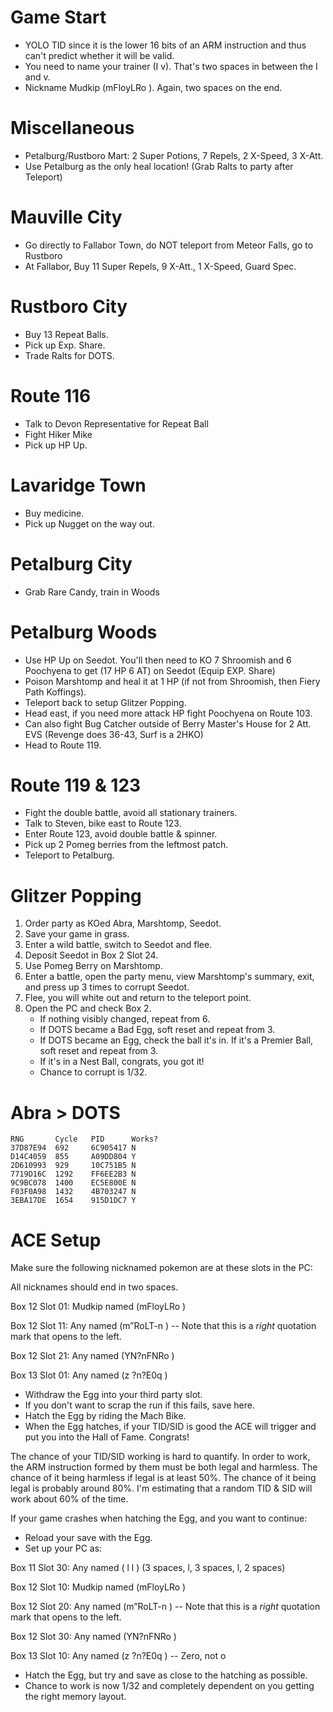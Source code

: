 # Game Start
- YOLO TID since it is the lower 16 bits of an ARM instruction and thus can't predict whether it will be valid.
- You need to name your trainer (I  v). That's two spaces in between the I and v.
- Nickname Mudkip (mFloyLRo  ). Again, two spaces on the end.

# Miscellaneous
- Petalburg/Rustboro Mart: 2 Super Potions, 7 Repels, 2 X-Speed, 3 X-Att.
- Use Petalburg as the only heal location! (Grab Ralts to party after Teleport)

# Mauville City
- Go directly to Fallabor Town, do NOT teleport from Meteor Falls, go to Rustboro
- At Fallabor, Buy 11 Super Repels, 9 X-Att., 1 X-Speed, Guard Spec.

# Rustboro City
- Buy 13 Repeat Balls.
- Pick up Exp. Share.
- Trade Ralts for DOTS.

# Route 116
- Talk to Devon Representative for Repeat Ball
- Fight Hiker Mike
- Pick up HP Up.

# Lavaridge Town
- Buy medicine.
- Pick up Nugget on the way out.

# Petalburg City
- Grab Rare Candy, train in Woods

# Petalburg Woods
- Use HP Up on Seedot. You'll then need to KO 7 Shroomish and 6 Poochyena to get (17 HP 6 AT) on Seedot (Equip EXP. Share)
- Poison Marshtomp and heal it at 1 HP (if not from Shroomish, then Fiery Path Koffings).
- Teleport back to setup Glitzer Popping.
- Head east, if you need more attack HP fight Poochyena on Route 103.
- Can also fight Bug Catcher outside of Berry Master's House for 2 Att. EVS (Revenge does 36-43, Surf is a 2HKO)
- Head to Route 119.

# Route 119 & 123
- Fight the double battle, avoid all stationary trainers.
- Talk to Steven, bike east to Route 123.
- Enter Route 123, avoid double battle & spinner.
- Pick up 2 Pomeg berries from the leftmost patch.
- Teleport to Petalburg.

# Glitzer Popping
1. Order party as KOed Abra, Marshtomp, Seedot.
2. Save your game in grass.
3. Enter a wild battle, switch to Seedot and flee.
4. Deposit Seedot in Box 2 Slot 24.
5. Use Pomeg Berry on Marshtomp.
6. Enter a battle, open the party menu, view Marshtomp's summary, exit, and press up 3 times to corrupt Seedot.
7. Flee, you will white out and return to the teleport point.
8. Open the PC and check Box 2.
   - If nothing visibly changed, repeat from 6.
   - If DOTS became a Bad Egg, soft reset and repeat from 3.
   - If DOTS became an Egg, check the ball it's in. If it's a Premier Ball, soft reset and repeat from 3.
   - If it's in a Nest Ball, congrats, you got it!
   - Chance to corrupt is 1/32.

# Abra > DOTS
```
RNG       Cycle   PID      Works?
37D87E94  692     6C905417 N
D14C4059  855     A09DD804 Y
2D610993  929     10C751B5 N
7719D16C  1292    FF6EE2B3 N
9C9BC078  1400    EC5E800E N
F03F0A98  1432    4B703247 N
3EBA17DE  1654    915D1DC7 Y
```

# ACE Setup
Make sure the following nicknamed pokemon are at these slots in the PC:

All nicknames should end in two spaces.

Box 12 Slot 01: Mudkip named (mFloyLRo  )

Box 12 Slot 11: Any named (m”RoLT-n  ) -- Note that this is a *right* quotation mark that opens to the left.

Box 12 Slot 21: Any named (YN?nFNRo  )

Box 13 Slot 01: Any named (z ?n?E0q  )

- Withdraw the Egg into your third party slot.
- If you don't want to scrap the run if this fails, save here.
- Hatch the Egg by riding the Mach Bike.
- When the Egg hatches, if your TID/SID is good the ACE will trigger and put you into the Hall of Fame. Congrats!

The chance of your TID/SID working is hard to quantify. In order to work, the ARM instruction formed by them must be
both legal and harmless. The chance of it being harmless if legal is at least 50%. The chance of it being legal is
probably around 80%. I'm estimating that a random TID & SID will work about 60% of the time.

If your game crashes when hatching the Egg, and you want to continue:
- Reload your save with the Egg.
- Set up your PC as:

Box 11 Slot 30: Any named (   l   l  ) (3 spaces, l, 3 spaces, l, 2 spaces)

Box 12 Slot 10: Mudkip named (mFloyLRo  )

Box 12 Slot 20: Any named (m”RoLT-n  ) -- Note that this is a *right* quotation mark that opens to the left.

Box 12 Slot 30: Any named (YN?nFNRo  )

Box 13 Slot 10: Any named (z ?n?E0q  ) -- Zero, not o

- Hatch the Egg, but try and save as close to the hatching as possible.
- Chance to work is now 1/32 and completely dependent on you getting the right memory layout.

